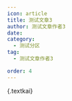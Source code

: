 ```yaml
---
icon: article
title: 测试文章3
author: 测试文章作者3
date: 
category:
  - 测试分区
tag:
  - 测试文章作者3

order: 4
---
```


{.textkai}

<!-- more -->

<eod />

<FakeAds />